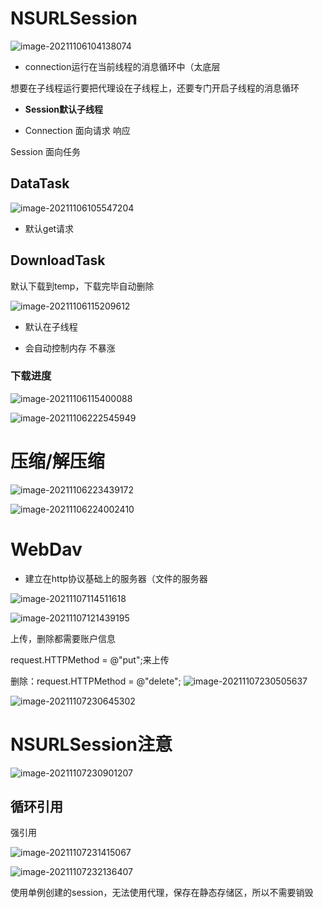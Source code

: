 # NSURLSession

![image-20211106104138074](%E7%AC%94%E8%AE%B0.assets/image-20211106104138074.png)

- connection运行在当前线程的消息循环中（太底层

想要在子线程运行要把代理设在子线程上，还要专门开启子线程的消息循环

- **Session默认子线程**

- Connection 面向请求 响应

Session 面向任务

## DataTask

![image-20211106105547204](%E7%AC%94%E8%AE%B0.assets/image-20211106105547204.png)

- 默认get请求

## DownloadTask

默认下载到temp，下载完毕自动删除

![image-20211106115209612](%E7%AC%94%E8%AE%B0.assets/image-20211106115209612.png)

- 默认在子线程

- 会自动控制内存 不暴涨

### 下载进度

![image-20211106115400088](%E7%AC%94%E8%AE%B0.assets/image-20211106115400088.png)

![image-20211106222545949](%E7%AC%94%E8%AE%B0.assets/image-20211106222545949.png)

# 压缩/解压缩

![image-20211106223439172](%E7%AC%94%E8%AE%B0.assets/image-20211106223439172.png)

![image-20211106224002410](%E7%AC%94%E8%AE%B0.assets/image-20211106224002410.png)

# WebDav

- 建立在http协议基础上的服务器（文件的服务器

![image-20211107114511618](%E7%AC%94%E8%AE%B0.assets/image-20211107114511618.png)

![image-20211107121439195](%E7%AC%94%E8%AE%B0.assets/image-20211107121439195.png)

上传，删除都需要账户信息

request.HTTPMethod = @"put";来上传

删除：request.HTTPMethod = @"delete";
![image-20211107230505637](%E7%AC%94%E8%AE%B0.assets/image-20211107230505637.png)

![image-20211107230645302](%E7%AC%94%E8%AE%B0.assets/image-20211107230645302.png)

# NSURLSession注意

![image-20211107230901207](%E7%AC%94%E8%AE%B0.assets/image-20211107230901207.png)

## 循环引用

强引用

![image-20211107231415067](%E7%AC%94%E8%AE%B0.assets/image-20211107231415067.png)

![image-20211107232136407](%E7%AC%94%E8%AE%B0.assets/image-20211107232136407.png)

使用单例创建的session，无法使用代理，保存在静态存储区，所以不需要销毁
